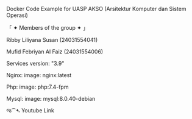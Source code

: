 Docker Code Example for UASP AKSO (Arsitektur Komputer dan Sistem Operasi)

「 ✦ Members of the group ✦ 」

Ribby Liliyana Susan   (24031554041)

Mufid Febriyan Al Faiz (24031554006)

Services
version: "3.9"

Nginx:
    image: nginx:latest

Php:
    image: php:7.4-fpm
    
Mysql:
    image: mysql:8.0.40-debian



જ⁀➴ Youtube Link 

